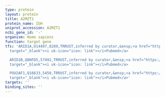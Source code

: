 ```yaml
---
type: protein
layout: protein
title: A2MZT1
protein_name: IGH
uniprot_accession: A2MZT1
ncbi_gene_id: '-'
organism: Homo sapiens
function: target gene
tfs: 'ARID1A,O14497,8289,TRRUST,inferred by curator,&ensp;<a href="https://www.ncbi.nlm.nih.gov/pubmed/?term=18981111%5Buid%5D"
  target="_blank"><i uk-icon="icon: link"></i>Pubmed</a>

  ARID1B,Q8NFD5,57492,TRRUST,inferred by curator,&ensp;<a href="https://www.ncbi.nlm.nih.gov/pubmed/?term=18981111%5Buid%5D"
  target="_blank"><i uk-icon="icon: link"></i>Pubmed</a>

  POU2AF1,Q16633,5450,TRRUST,inferred by curator,&ensp;<a href="https://www.ncbi.nlm.nih.gov/pubmed/?term=1423591%5Buid%5D"
  target="_blank"><i uk-icon="icon: link"></i>Pubmed</a>'
targets: ''
binding_sites: ''
---
```

